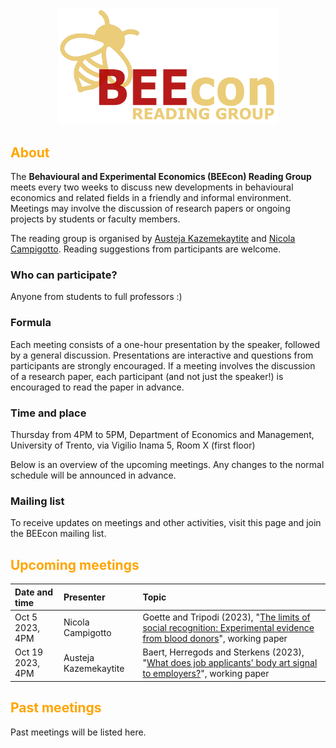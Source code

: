 <p align="center"><img src="beecon_prova.png" width="70%"></p>

## <span style="color:orange"> About </span> 

The **Behavioural and Experimental Economics (BEEcon) Reading Group** meets every two weeks to discuss new developments in behavioural economics and related fields in a friendly and informal environment. Meetings may involve the discussion of research papers or ongoing projects by students or faculty members.

The reading group is organised by [Austeja Kazemekaytite](mailto:a.kazemekaityte@unitn.it?subject=BEEcon%20Reading%20Group) and [Nicola Campigotto](mailto:nicola.campigotto@unitn.it?subject=BEEcon%20Reading%20Group). Reading suggestions from participants are welcome.

### Who can participate?

Anyone from students to full professors :)

### Formula

Each meeting consists of a one-hour presentation by the speaker, followed by a general discussion. Presentations are interactive and questions from participants are strongly encouraged. If a meeting involves the discussion of a research paper, each participant (and not just the speaker!) is encouraged to read the paper in advance.

### Time and place

Thursday from 4PM to 5PM, Department of Economics and Management, University of Trento, via Vigilio Inama 5, Room X (first floor)

Below is an overview of the upcoming meetings. Any changes to the normal schedule will be announced in advance.

### Mailing list

To receive updates on meetings and other activities, visit this page and join the BEEcon mailing list.

## <span style="color:orange"> Upcoming meetings </span>  

| **Date and time** | **Presenter** | **Topic** |
|:---|:---|:---|
| Oct 5 2023, 4PM | Nicola Campigotto | Goette and Tripodi (2023), "[The limits of social recognition: Experimental evidence from blood donors](https://www.egontripodi.com/papers/recognition.pdf)", working paper |
| Oct 19 2023, 4PM | Austeja Kazemekaytite | Baert, Herregods and Sterkens (2023), "[What does job applicants' body art signal to employers?](https://docs.iza.org/dp16311.pdf)", working paper |


## <span style="color:orange"> Past meetings </span>  

Past meetings will be listed here.
